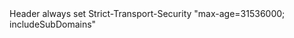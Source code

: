 <IfModule mod_headers.c>
    Header always set Strict-Transport-Security "max-age=31536000; includeSubDomains"
</IfModule>